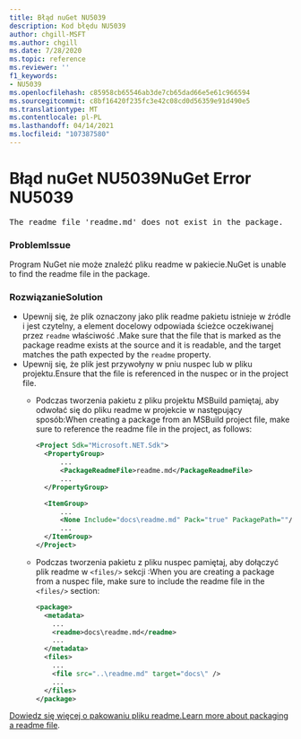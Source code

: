 ```yaml
---
title: Błąd nuGet NU5039
description: Kod błędu NU5039
author: chgill-MSFT
ms.author: chgill
ms.date: 7/28/2020
ms.topic: reference
ms.reviewer: ''
f1_keywords:
- NU5039
ms.openlocfilehash: c85958cb65546ab3de7cb65dad66e5e61c966594
ms.sourcegitcommit: c8bf16420f235fc3e42c08cd0d56359e91d490e5
ms.translationtype: MT
ms.contentlocale: pl-PL
ms.lasthandoff: 04/14/2021
ms.locfileid: "107387580"
---
```

# <a name="nuget-error-nu5039"></a><span data-ttu-id="834f0-103">Błąd nuGet NU5039</span><span class="sxs-lookup"><span data-stu-id="834f0-103">NuGet Error NU5039</span></span>

<pre>The readme file 'readme.md' does not exist in the package.</pre>


### <a name="issue"></a><span data-ttu-id="834f0-104">Problem</span><span class="sxs-lookup"><span data-stu-id="834f0-104">Issue</span></span>

<span data-ttu-id="834f0-105">Program NuGet nie może znaleźć pliku readme w pakiecie.</span><span class="sxs-lookup"><span data-stu-id="834f0-105">NuGet is unable to find the readme file in the package.</span></span>


### <a name="solution"></a><span data-ttu-id="834f0-106">Rozwiązanie</span><span class="sxs-lookup"><span data-stu-id="834f0-106">Solution</span></span>

- <span data-ttu-id="834f0-107">Upewnij się, że plik oznaczony jako plik readme pakietu istnieje w źródle i jest czytelny, a element docelowy odpowiada ścieżce oczekiwanej przez `readme` właściwość .</span><span class="sxs-lookup"><span data-stu-id="834f0-107">Make sure that the file that is marked as the package readme exists at the source and it is readable, and the target matches the path expected by the `readme` property.</span></span>
- <span data-ttu-id="834f0-108">Upewnij się, że plik jest przywołyny w pniu nuspec lub w pliku projektu.</span><span class="sxs-lookup"><span data-stu-id="834f0-108">Ensure that the file is referenced in the nuspec or in the project file.</span></span>
  * <span data-ttu-id="834f0-109">Podczas tworzenia pakietu z pliku projektu MSBuild pamiętaj, aby odwołać się do pliku readme w projekcie w następujący sposób:</span><span class="sxs-lookup"><span data-stu-id="834f0-109">When creating a package from an MSBuild project file, make sure to reference the readme file in the project, as follows:</span></span>

    ```xml
    <Project Sdk="Microsoft.NET.Sdk">
      <PropertyGroup>
          ...
          <PackageReadmeFile>readme.md</PackageReadmeFile>
          ...
      </PropertyGroup>

      <ItemGroup>
          ...
          <None Include="docs\readme.md" Pack="true" PackagePath=""/>
          ...
      </ItemGroup>
    </Project>
    ```

  * <span data-ttu-id="834f0-110">Podczas tworzenia pakietu z pliku nuspec pamiętaj, aby dołączyć plik readme w `<files/>` sekcji :</span><span class="sxs-lookup"><span data-stu-id="834f0-110">When you are creating a package from a nuspec file, make sure to include the readme file in the `<files/>` section:</span></span>

    ```xml
    <package>
      <metadata>
        ...
        <readme>docs\readme.md</readme>
        ...
      </metadata>
      <files>
        ...
        <file src="..\readme.md" target="docs\" />
        ...
      </files>
    </package>
    ```

<span data-ttu-id="834f0-111">[Dowiedz się więcej o pakowaniu pliku readme.](../msbuild-targets.md#packagereadmefile)</span><span class="sxs-lookup"><span data-stu-id="834f0-111">[Learn more about packaging a readme file](../msbuild-targets.md#packagereadmefile).</span></span>
